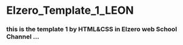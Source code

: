 # Elzero_Template_1_LEON
<h3>this is the template 1 by HTML&amp;CSS in Elzero web School Channel ...</h3>
